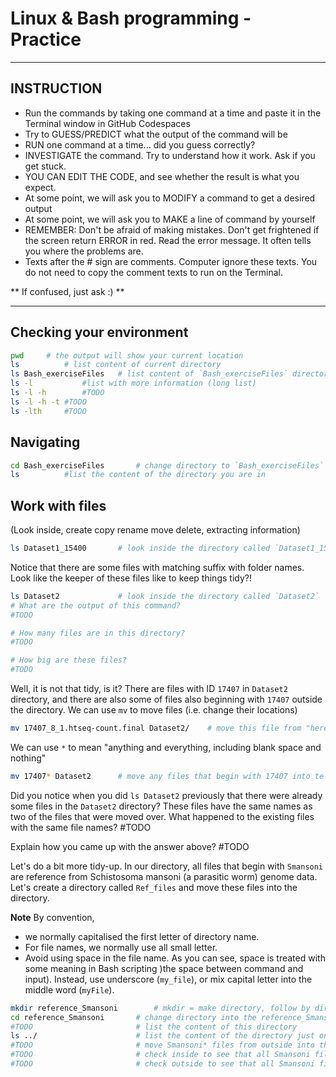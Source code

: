 # Linux & Bash programming - Practice

---

## INSTRUCTION 
- Run the commands by taking one command at a time and paste it in the Terminal window in GitHub Codespaces
- Try to GUESS/PREDICT what the output of the command will be 
- RUN one command at a time... did you guess correctly? 
- INVESTIGATE the command. Try to understand how it work. Ask if you get stuck. 
- YOU CAN EDIT THE CODE, and see whether the result is what you expect. 
- At some point, we will ask you to MODIFY a command to get a desired output 
- At some point, we will ask you to MAKE a line of command by yourself 
- REMEMBER: Don't be afraid of making mistakes. Don't get frightened if the screen return ERROR in red. Read the error message. It often tells you where the problems are. 
- Texts after the # sign are comments. Computer ignore these texts. You do not need to copy the comment texts to run on the Terminal.

** If confused, just ask :) ** 

---

## Checking your environment
```bash
pwd		# the output will show your current location
ls			# list content of current directory
ls Bash_exerciseFiles	# list content of `Bash_exerciseFiles` directory
ls -l			#list with more information (long list)
ls -l -h		#TODO
ls -l -h -t	#TODO
ls -lth		#TODO
```

## Navigating 
```bash
cd Bash_exerciseFiles		# change directory to `Bash_exerciseFiles` i.e. move yourself into the `Bash_exerciseFiles` directory
ls			#list the content of the directory you are in
```

## Work with files 
(Look inside, create copy rename move delete, extracting information)
```bash
ls Dataset1_15400 		# look inside the directory called `Dataset1_15400`
```

Notice that there are some files with matching suffix with folder names. Look like the keeper of these files like to keep things tidy?!

```bash
ls Dataset2				# look inside the directory called `Dataset2`
# What are the output of this command? 
#TODO

# How many files are in this directory? 
#TODO

# How big are these files?
#TODO
```

Well, it is not that tidy, is it? There are files with ID `17407` in `Dataset2` directory, and there are also some of files also beginning with `17407` outside the directory. We can use `mv` to move files (i.e. change their locations)

```bash
mv 17407_8_1.htseq-count.final Dataset2/ 	# move this file from "here" into "Dataset2"
```

We can use `*` to mean "anything and everything, including blank space and nothing"

```bash
mv 17407* Dataset2		# move any files that begin with 17407 into te directory "Dataset2"
```

Did you notice when you did `ls Dataset2` previously that there were already some files in the `Dataset2` directory? 
These files have the same names as two of the files that were moved over. What happened to the existing files with the same file names? 
#TODO

Explain how you came up with the answer above? 
#TODO

Let's do a bit more tidy-up. In our directory, all files that begin with `Smansoni` are reference from Schistosoma mansoni (a parasitic worm) genome data. Let's create a directory called `Ref_files` and move these files into the directory. 

**Note** By convention, 
- we normally capitalised the first letter of directory name. 
- For file names, we normally use all small letter. 
- Avoid using space in the file name. As you can see, space is treated with some meaning in Bash scripting )the space between command and input). Instead, use underscore (`my_file`), or mix capital letter into the middle word (`myFile`). 

```bash
mkdir reference_Smansoni		# mkdir = make directory, follow by directory name
cd reference_Smansoni		# change directory into the reference_Smansoni
#TODO						# list the content of this directory
ls ../						# list the content of the directory just one step outside our current working directory
#TODO						# move Smansoni* files from outside into this directory
#TODO						# check inside to see that all Smansoni files have been moved
#TODO						# check outside to see that all Smansoni files have been moved
```

